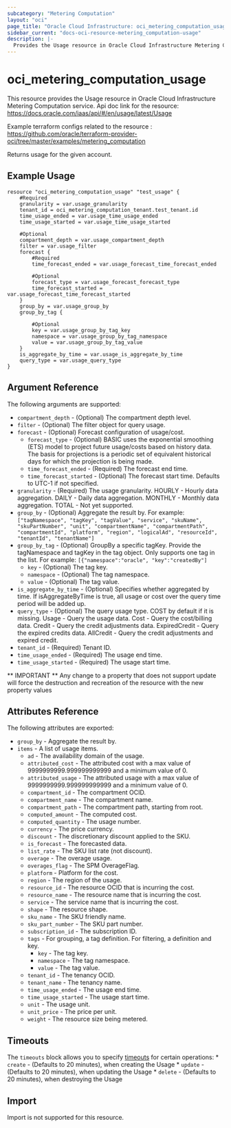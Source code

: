 ```yaml
---
subcategory: "Metering Computation"
layout: "oci"
page_title: "Oracle Cloud Infrastructure: oci_metering_computation_usage"
sidebar_current: "docs-oci-resource-metering_computation-usage"
description: |-
  Provides the Usage resource in Oracle Cloud Infrastructure Metering Computation service
---
```


# oci_metering_computation_usage
This resource provides the Usage resource in Oracle Cloud Infrastructure Metering Computation service.
Api doc link for the resource: https://docs.oracle.com/iaas/api/#/en/usage/latest/Usage

Example terraform configs related to the resource : https://github.com/oracle/terraform-provider-oci/tree/master/examples/metering_computation

Returns usage for the given account.


## Example Usage

```hcl
resource "oci_metering_computation_usage" "test_usage" {
	#Required
	granularity = var.usage_granularity
	tenant_id = oci_metering_computation_tenant.test_tenant.id
	time_usage_ended = var.usage_time_usage_ended
	time_usage_started = var.usage_time_usage_started

	#Optional
	compartment_depth = var.usage_compartment_depth
	filter = var.usage_filter
	forecast {
		#Required
		time_forecast_ended = var.usage_forecast_time_forecast_ended

		#Optional
		forecast_type = var.usage_forecast_forecast_type
		time_forecast_started = var.usage_forecast_time_forecast_started
	}
	group_by = var.usage_group_by
	group_by_tag {

		#Optional
		key = var.usage_group_by_tag_key
		namespace = var.usage_group_by_tag_namespace
		value = var.usage_group_by_tag_value
	}
	is_aggregate_by_time = var.usage_is_aggregate_by_time
	query_type = var.usage_query_type
}
```

## Argument Reference

The following arguments are supported:

* `compartment_depth` - (Optional) The compartment depth level.
* `filter` - (Optional) The filter object for query usage.
* `forecast` - (Optional) Forecast configuration of usage/cost.
	* `forecast_type` - (Optional) BASIC uses the exponential smoothing (ETS) model to project future usage/costs based on history data. The basis for projections is a periodic set of equivalent historical days for which the projection is being made.
	* `time_forecast_ended` - (Required) The forecast end time.
	* `time_forecast_started` - (Optional) The forecast start time. Defaults to UTC-1 if not specified. 
* `granularity` - (Required) The usage granularity. HOURLY - Hourly data aggregation. DAILY - Daily data aggregation. MONTHLY - Monthly data aggregation. TOTAL - Not yet supported. 
* `group_by` - (Optional) Aggregate the result by. For example: `["tagNamespace", "tagKey", "tagValue", "service", "skuName", "skuPartNumber", "unit", "compartmentName", "compartmentPath", "compartmentId", "platform", "region", "logicalAd", "resourceId", "tenantId", "tenantName"]` 
* `group_by_tag` - (Optional) GroupBy a specific tagKey. Provide the tagNamespace and tagKey in the tag object. Only supports one tag in the list. For example: `[{"namespace":"oracle", "key":"createdBy"]` 
	* `key` - (Optional) The tag key.
	* `namespace` - (Optional) The tag namespace.
	* `value` - (Optional) The tag value.
* `is_aggregate_by_time` - (Optional) Specifies whether aggregated by time. If isAggregateByTime is true, all usage or cost over the query time period will be added up.
* `query_type` - (Optional) The query usage type. COST by default if it is missing. Usage - Query the usage data. Cost - Query the cost/billing data. Credit - Query the credit adjustments data. ExpiredCredit - Query the expired credits data. AllCredit - Query the credit adjustments and expired credit. 
* `tenant_id` - (Required) Tenant ID.
* `time_usage_ended` - (Required) The usage end time.
* `time_usage_started` - (Required) The usage start time.


** IMPORTANT **
Any change to a property that does not support update will force the destruction and recreation of the resource with the new property values

## Attributes Reference

The following attributes are exported:

* `group_by` - Aggregate the result by.
* `items` - A list of usage items.
	* `ad` - The availability domain of the usage.
	* `attributed_cost` - The attributed cost with a max value of 9999999999.999999999999 and a minimum value of 0.
	* `attributed_usage` - The attributed usage with a max value of 9999999999.999999999999 and a minimum value of 0.
	* `compartment_id` - The compartment OCID.
	* `compartment_name` - The compartment name.
	* `compartment_path` - The compartment path, starting from root.
	* `computed_amount` - The computed cost.
	* `computed_quantity` - The usage number.
	* `currency` - The price currency.
	* `discount` - The discretionary discount applied to the SKU.
	* `is_forecast` - The forecasted data.
	* `list_rate` - The SKU list rate (not discount).
	* `overage` - The overage usage.
	* `overages_flag` - The SPM OverageFlag.
	* `platform` - Platform for the cost.
	* `region` - The region of the usage.
	* `resource_id` - The resource OCID that is incurring the cost.
	* `resource_name` - The resource name that is incurring the cost.
	* `service` - The service name that is incurring the cost.
	* `shape` - The resource shape.
	* `sku_name` - The SKU friendly name.
	* `sku_part_number` - The SKU part number.
	* `subscription_id` - The subscription ID.
	* `tags` - For grouping, a tag definition. For filtering, a definition and key.
		* `key` - The tag key.
		* `namespace` - The tag namespace.
		* `value` - The tag value.
	* `tenant_id` - The tenancy OCID.
	* `tenant_name` - The tenancy name.
	* `time_usage_ended` - The usage end time.
	* `time_usage_started` - The usage start time.
	* `unit` - The usage unit.
	* `unit_price` - The price per unit.
	* `weight` - The resource size being metered.

## Timeouts

The `timeouts` block allows you to specify [timeouts](https://registry.terraform.io/providers/oracle/oci/latest/docs/guides/changing_timeouts) for certain operations:
	* `create` - (Defaults to 20 minutes), when creating the Usage
	* `update` - (Defaults to 20 minutes), when updating the Usage
	* `delete` - (Defaults to 20 minutes), when destroying the Usage


## Import

Import is not supported for this resource.

